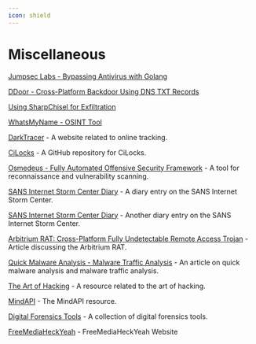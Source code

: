 ```yaml
---
icon: shield
---
```


# Miscellaneous

[Jumpsec Labs - Bypassing Antivirus with Golang](https://labs.jumpsec.com/2019/06/20/bypassing-antivirus-with-golang-gopher-it)

[DDoor - Cross-Platform Backdoor Using DNS TXT Records](https://securityonline.info/ddoor-cross-platform-backdoor-using-dns-txt-records)

[Using SharpChisel for Exfiltration](https://medium.com/@shantanukhande/red-team-using-sharpchisel-to-exfil-internal-network-e1b07ed9b49)

[WhatsMyName - OSINT Tool](https://github.com/WebBreacher/WhatsMyName)

[DarkTracer](https://darktracer.com/) - A website related to online tracking.

[CiLocks](https://github.com/tegal1337/CiLocks) - A GitHub repository for CiLocks.

[Osmedeus - Fully Automated Offensive Security Framework](https://hakin9.org/osmedeus-fully-automated-offensive-security-framework-for-reconnaissance-and-vulnerability-scanning/) - A tool for reconnaissance and vulnerability scanning.

[SANS Internet Storm Center Diary](https://isc.sans.edu/diary/27296) - A diary entry on the SANS Internet Storm Center.

[SANS Internet Storm Center Diary](https://isc.sans.edu/diary/27314) - Another diary entry on the SANS Internet Storm Center.

[Arbitrium RAT: Cross-Platform Fully Undetectable Remote Access Trojan](https://amp.kitploit.com/2021/01/arbitrium-rat-cross-platform-fully.html?amp=1&m=1) - Article discussing the Arbitrium RAT.

[Quick Malware Analysis - Malware Traffic Analysis](https://blog.securityonion.net/2021/08/quick-malware-analysis-malware-traffic_13.html?m=1) - An article on quick malware analysis and malware traffic analysis.

[The Art of Hacking](https://awesomeopensource.com/project/The-Art-of-Hacking/h4cker) - A resource related to the art of hacking.

[MindAPI](https://dsopas.github.io/MindAPI/play/) - The MindAPI resource.

[Digital Forensics Tools](https://digital-forensics.sans.org/community/downloads/digital-forensics-tools?utm_medium=Social&utm_source=Twitter&utm_content=CM&utm_campaign=Free+Community+Resources) - A collection of digital forensics tools.

[FreeMediaHeckYeah](https://fmhy.pages.dev) - FreeMediaHeckYeah Website


